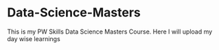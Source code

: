# Data-Science-Masters
This is my PW Skills Data Science Masters Course. Here I will upload my day wise learnings

